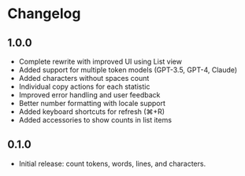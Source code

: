 # Changelog

## 1.0.0
- Complete rewrite with improved UI using List view
- Added support for multiple token models (GPT-3.5, GPT-4, Claude)
- Added characters without spaces count
- Individual copy actions for each statistic
- Improved error handling and user feedback
- Better number formatting with locale support
- Added keyboard shortcuts for refresh (⌘+R)
- Added accessories to show counts in list items

## 0.1.0
- Initial release: count tokens, words, lines, and characters.